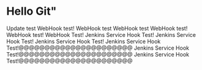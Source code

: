# Hello Git"
Update test
WebHook test!
WebHook test
WebHook test
WebHook test!
WebHook test!
WebHook Test!
Jenkins Service Hook Test!
Jenkins Service Hook Test!
Jenkins Service Hook Test!
Jenkins Service Hook Test!@@@@@@@@@@@@@@@@@@@@@@
Jenkins Service Hook Test!@@@@@@@@@@@@@@@@@@@@@@
Jenkins Service Hook Test!@@@@@@@@@@@@@@@@@@@@@@
